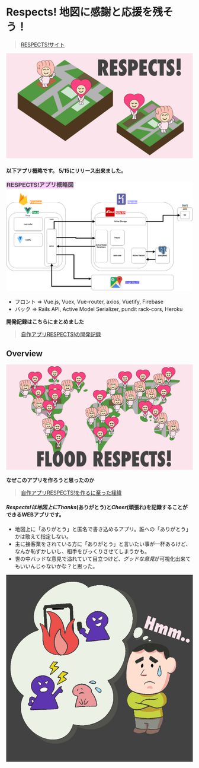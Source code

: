 # Respects! 地図に感謝と応援を残そう！
> [RESPECTS!サイト](https://respects-3b626.firebaseapp.com/about)

[![TOP](public/top1.jpg)](https://respects-3b626.firebaseapp.com/about)

#### 以下アプリ概略です。 5/15にリリース出来ました。

[![概要図](public/respects.jpg)](https://www.wantedly.com/users/100781197/post_articles/169707)

- フロント => Vue.js, Vuex, Vue-router, axios, Vuetify, Firebase
- バック => Rails API, Active Model Serializer, pundit rack-cors, Heroku

**開発記録はこちらにまとめました**
> [自作アプリRESPECTS!の開発記録](https://www.wantedly.com/users/100781197/post_articles/169707)


## Overview 

[![TOP](public/top2.jpg)](https://www.wantedly.com/users/100781197/post_articles/169534)

**なぜこのアプリを作ろうと思ったのか**
> [自作アプリRESPECTS!を作るに至った経緯](https://www.wantedly.com/users/100781197/post_articles/169534)

#### *Respects!*は地図上に*Thanks*(ありがとう)と*Cheer*(頑張れ)を記録することができるWEBアプリです。
- 地図上に「ありがとう」と匿名で書き込めるアプリ。誰への「ありがとう」かは敢えて指定しない。
- 主に接客業をされている方に「ありがとう」と言いたい事が一杯あるけど、なんか恥ずかしいし、相手をびっくりさせてしまうかも。
- 世の中バッドな意見で溢れていて目立つけど、*グッドな意見*が可視化出来てもいいんじゃないかな？と思った。

![TOP](public/top3.jpg)






